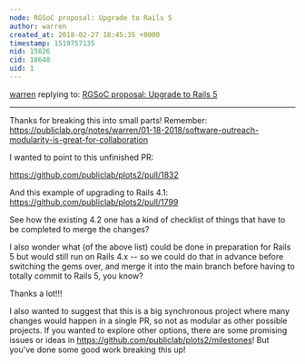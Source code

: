 ```yaml
---
node: RGSoC proposal: Upgrade to Rails 5
author: warren
created_at: 2018-02-27 18:45:35 +0000
timestamp: 1519757135
nid: 15826
cid: 18648
uid: 1
---
```




[warren](../profile/warren) replying to: [RGSoC proposal: Upgrade to Rails 5](../notes/meghana-07/02-27-2018/rgsoc-proposal-upgrade-to-rails-5)

----
Thanks for breaking this into small parts! Remember: https://publiclab.org/notes/warren/01-18-2018/software-outreach-modularity-is-great-for-collaboration

I wanted to point to this unfinished PR:

https://github.com/publiclab/plots2/pull/1832

And this example of upgrading to Rails 4.1: https://github.com/publiclab/plots2/pull/1799

See how the existing 4.2 one has a kind of checklist of things that have to be completed to merge the changes?

I also wonder what (of the above list) could be done in preparation for Rails 5 but would still run on Rails 4.x -- so we could do that in advance before switching the gems over, and merge it into the main branch before having to totally commit to Rails 5, you know?

Thanks a lot!!!

I also wanted to suggest that this is a big synchronous project where many changes would happen in a single PR, so not as modular as other possible projects. If you wanted to explore other options, there are some promising issues or ideas in https://github.com/publiclab/plots2/milestones! But you've done some good work breaking this up!